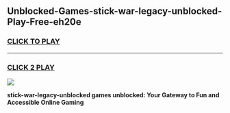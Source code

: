 
## Unblocked-Games-stick-war-legacy-unblocked-Play-Free-eh20e
<h3>
<a href="https://premium76.site?title=stick-war-legacy-unblocked&ref=21A">CLICK TO PLAY</a></h3>
<hr>

<h3>
<a href="https://premium76.site?title=stick-war-legacy-unblocked&ref=21A">CLICK 2 PLAY</a>
  
</h3>

<a href="https://premium76.site?title=stick-war-legacy-unblocked&ref=21A"><img src="https://clearcache.store/games.png"></a>


**stick-war-legacy-unblocked games unblocked: Your Gateway to Fun and Accessible Online Gaming**
